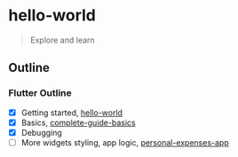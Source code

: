# hello-world
> Explore and learn

## Outline

### Flutter Outline

- [x] Getting started, [hello-world](/flutter/hello_world)
- [x] Basics, [complete-guide-basics](/flutter/complete_guide_basics)
- [x] Debugging
- [ ] More widgets styling, app logic, [personal-expenses-app](/flutter/personal_expenses_app)
